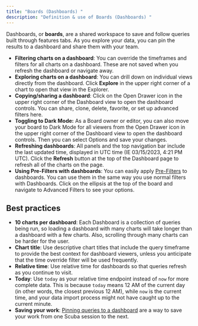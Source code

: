 ```yaml
---
title: "Boards (Dashboards) "
description: "Definition & use of Boards (Dashboards) "
---
```

Dashboards, or **boards**, are a shared workspace to save and follow queries built through features tabs. As you explore your data, you can pin the results to a dashboard and share them with your team.

- **Filtering charts on a dashboard**: You can override the timeframes and filters for all charts on a dashboard. These are not saved when you refresh the dashboard or navigate away.
- **Exploring charts on a dashboard**: You can drill down on individual views directly from the dashboard. Click **Explore** in the upper right corner of a chart to open that view in the Explorer.
- **Copying/sharing a dashboard**: Click on the Open Drawer icon in the upper right corner of the Dashboard view to open the dashboard controls. You can share, clone, delete, favorite, or set up advanced filters here.
- **Toggling to Dark Mode:** As a Board owner or editor, you can also move your board to Dark Mode for all viewers from the Open Drawer icon in the upper right corner of the Dashboard view to open the dashboard controls. Then you can select Options and save your changes.
- **Refreshing dashboards**: All panels and the top navigation bar include the last updated time, displayed in UTC time (IE 03/15/2023, 4:21 PM UTC). Click the **Refresh** button at the top of the Dashboard page to refresh all of the charts on the page.
- **Using Pre-Filters with dashboards**: You can easily apply [Pre-Filters](/measure_iq/glossary/pre-filters) to dashboards. You can use them in the same way you use normal filters with Dashboards. Click on the ellipsis at the top of the board and navigate to Advanced Filters to see your options.

## Best practices

- **10 charts per dashboard**: Each Dashboard is a collection of queries being run, so loading a dashboard with many charts will take longer than a dashboard with a few charts. Also, scrolling through many charts can be harder for the user.
- **Chart title**: Use descriptive chart titles that include the query timeframe to provide the best context for dashboard viewers, unless you anticipate that the time override filter will be used frequently.
- **Relative time**: Use relative time for dashboards so that queries refresh as you continue to visit.
- **Today**: Use `today` as your relative time endpoint instead of `now` for more complete data. This is because `today` means 12 AM of the current day (in other words, the closest previous 12 AM), while `now` is the current time, and your data import process might not have caught up to the current minute.
- **Saving your work**: [Pinning queries to a dashboard](../../../scuba-guides/scuba-tutorials/create-a-board-with-queries-panels) are a way to save your work from one Scuba session to the next.